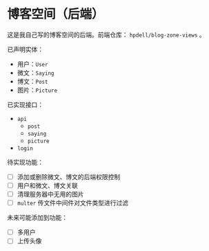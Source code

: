 # 博客空间（后端）

这是我自己写的博客空间的后端。前端仓库： `hpdell/blog-zone-views` 。

已声明实体：

- 用户：`User`
- 微文：`Saying`
- 博文：`Post`
- 图片：`Picture`

已实现接口：

- `api`
  - `post`
  - `saying`
  - `picture`
- `login`

待实现功能：

- [ ] 添加或删除微文、博文的后端权限控制
- [ ] 用户和微文、博文关联
- [ ] 清理服务器中无用的图片
- [ ] `multer` 传文件中间件对文件类型进行过滤

未来可能添加到功能：

- [ ] 多用户
- [ ] 上传头像